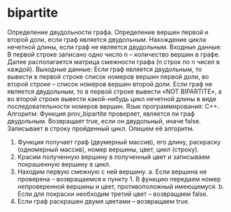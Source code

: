 # bipartite

Определение двудольности графа. Определение вершин первой и второй доли, если граф является двудольным. Нахождение цикла нечетной длины, если граф не является двудольным.
Входные данные: В первой строке записано одно число n – количество вершин в графе. Далее располагается матрица смежности графа (n строк по n чисел в каждой).
Выходные данные: Если граф является двудольным, то вывести в первой строке список номеров вершин первой доли, во второй строке – список номеров вершин второй доли. Если граф не является двудольным, то в первой строке вывести «NOT BIPARTITE», а во второй строке вывести какой-нибудь цикл нечетной длины в виде последовательности номеров вершин.
Язык программирования: С++.
Алгоритм:
Функция prov_bipartite проверяет, является ли граф двудольным. Возвращает true, если он двудольный, иначе false. Записывает в строку пройденный цикл. Опишем её алгоритм.
1.	Функция получает граф (двумерный массив), его длину, раскраску (одномерный массив), номер вершины, цвет, цикл (строку).
2.	Красим полученную вершину в полученный цвет и записываем покрашенную вершину в цикл.
3.	Находим первую смежную с ней вершину.
a.	Если вершина не проверена – возвращаемся к пункту 1. В функцию передаем номер непроверенной вершины и цвет, противоположный имеющемуся.
b.	Если для покраски необходим третий цвет – возвращаем false.
4.	Если граф раскрашен двумя цветами – возвращаем true.
